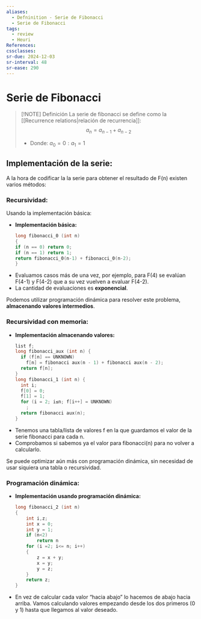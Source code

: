 ```yaml
---
aliases:
  - Defninition - Serie de Fibonacci
  - Serie de Fibonacci
tags:
  - review
  - Heuri
References: 
cssclasses:
sr-due: 2024-12-03
sr-interval: 48
sr-ease: 290
---
```

# Serie de Fibonacci

> [!NOTE] Definición 
>  La serie de fibonacci se define como la [[Recurrence relations|relación de recurrencia]]: 
>  $$
>  a_n = a_{n-1} + a_{n-2}
>  $$ 
>  + Donde: $a_0 = 0: a_1 = 1$

## Implementación de la serie:
A la hora de codificar la la serie para obtener el resultado de F(n) existen varios métodos: 
### Recursividad:
Usando la implementación básica: 
+ **Implementación básica:**
	```c
	long fibonacci_0 (int n)
	{
	if (n == 0) return 0;
	if (n == 1) return 1;
	return fibonacci_0(n-1) + fibonacci_0(n-2);
	}
	```
+ Evaluamos casos más de una vez, por ejemplo, para F(4) se evalúan F(4-1) y F(4-2) que a su vez vuelven a evaluar F(4-2). 
+ La cantidad de evaluaciones es **exponencial**. 

Podemos utilizar programación dinámica para resolver este problema, **almacenando valores intermedios**.
### Recursividad con memoria:
+ **Implementación almacenando valores:**
	```c
	list f;
	long fibonacci_aux (int n) {
	  if (f[n] == UNKNOWN)
	    f[n] = fibonacci aux(n - 1) + fibonacci aux(n - 2);
	  return f[n];
	}
	long fibonacci_1 (int n) {
	  int i;
	  f[0] = 0;
	  f[1] = 1;
	  for (i = 2; i≤n; f[i++] = UNKNOWN)
	    ;
	  return fibonacci aux(n);
	}
	```
+ Tenemos una tabla/lista de valores f en la que guardamos el valor de la serie fibonacci para cada n. 
+ Comprobamos si sabemos ya el valor para fibonacci(n) para no volver a calcularlo. 

Se puede optimizar aún más con programación dinámica, sin necesidad de usar siquiera una tabla o recursividad.
### Programación dinámica:
+ **Implementación usando programación dinámica:**
	```c
	long fibonacci_2 (int n)
	{
		int i,z;
		int x = 0;
		int y = 1;
		if (n<2)
			return n
		for (i =2; i<= n; i++)
		{
			z = x + y;
			x = y;
			y = z; 
		}
		return z;
	}
	```
+ En vez de calcular cada valor “hacia abajo” lo hacemos de abajo hacia arriba. Vamos calculando valores empezando desde los dos primeros (0 y 1) hasta que llegamos al valor deseado. 




